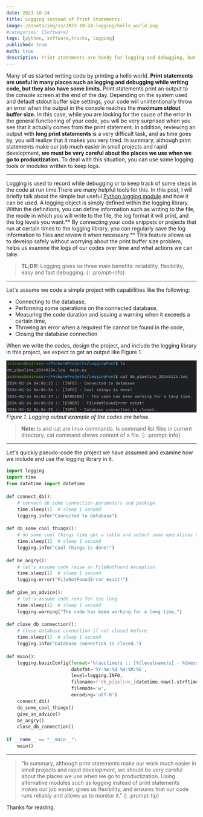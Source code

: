 ```yaml
---
date: 2023-10-24
title: Logging instead of Print Statements!
image: /assets/img/ss/2023-10-24-logging/hello_world.png
#categories: [Software]
tags: [python, software,tricks, logging]
published: true
math: true
description: Print statements are handy for logging and debugging, but they have some limitations and risks.
---
```


Many of us started writing code by printing a hello world. **Print statements are useful in many places such as logging and debugging while writing code, but they also have some limits.** Print statements print an output to the console screen at the end of the day. Depending on the system used and default stdout buffer size settings, your code will unintentionally throw an error when the output in the console reaches the **maximum stdout buffer size.** In this case, while you are looking for the cause of the error in the general functioning of your code, you will be very surprised when you see that it actually comes from the print statement. In addition, reviewing an output with **long print statements** is a very difficult task, and as time goes by, you will realize that it makes you very tired. In summary, although print statements make our job much easier in small projects and rapid development, **we must be very careful about the places we use when we go to productization.** To deal with this situation, you can use some logging tools or modules written to keep logs.

<hr>

Logging is used to record while debugging or to keep track of some steps in the code at run time.There are many helpful tools for this. In this post, I will briefly talk about the simple but useful <a href="https://docs.python.org/3/howto/logging.html">Python logging module</a> and how it can be used.
A logging object is simply defined within the logging library. Within the definitions, you can define information such as writing to the file, the mode in which you will write to the file, the log format it will print, and the log levels you want.** By connecting your code snippets or projects that run at certain times to the logging library, you can regularly save the log information to files and review it when necessary.** This feature allows us to develop safely without worrying about the print buffer size problem, helps us examine the logs of our codes over time and what actions we can take.

> **TL;DR:**  Logging gives us three main benefits: reliability, flexibility, easy and fast debugging.
{: .prompt-info}

<hr>

Let's assume we code a simple project with capabilities like the following:
- Connecting to the database,
- Performing some operations on the connected database,
- Measuring the code duration and issuing a warning when it exceeds a certain time,
- Throwing an error when a required file cannot be found in the code,
- Closing the database connection

When we write the codes, design the project, and include the logging library in this project, we expect to get an output like Figure 1.

![demo.png](/assets/img/ss/2023-10-24-logging/demo.png)
_Figure 1. Logging output example of the codes are below._

> **Note:** ls and cat are linux commands. ls command list files in current directory, cat command shows content of a file.
{: .prompt-info}

<hr>

Let's quickly pseudo-code the project we have assumed and examine how we include and use the logging library in it.
``` python
import logging
import time
from datetime import datetime

def connect_db():
    # connect db some connection parameters and package
    time.sleep(1)  # sleep 1 second
    logging.info("Connected to database")

def do_some_cool_things():
    # do some cool things like get a table and select some operations on rows
    time.sleep(1)  # sleep 1 second
    logging.info("Cool things is done!")

def be_angry():
    # let's assume code raise an FileNotFound exception
    time.sleep(1)  # sleep 1 second
    logging.error("FileNotFoundError exist!")

def give_an_advice():
    # let's assume code runs for too long
    time.sleep(1)  # sleep 1 second
    logging.warning("The code has been working for a long time.")

def close_db_connection():
    # close database connection if not closed before
    time.sleep(1)  # sleep 1 second
    logging.info("Database connection is closed.")

def main():
    logging.basicConfig(format='%(asctime)s :: [%(levelname)s] - %(message)s',
                        datefmt='%Y-%m-%d %H:%M:%S',
                        level=logging.INFO,
                        filename=f'db_pipeline_{datetime.now().strftime("%Y%m%d")}.log',
                        filemode='w',
                        encoding='utf-8')
    connect_db()
    do_some_cool_things()
    give_an_advice()
    be_angry()
    close_db_connection()

if __name__ == "__main__":
    main()

```

<hr>

>"In summary, although print statements make our work much easier in small projects and rapid development, we should be very careful about the places we use when we go to productization. Using alternative modules such as logging instead of print statements makes our job easier, gives us flexibility, and ensures that our code runs reliably and allows us to monitor it."
{: .prompt-tip}

Thanks for reading.